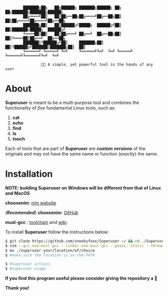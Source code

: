             ███████╗██╗   ██╗██████╗ ███████╗██████╗ ██╗   ██╗███████╗███████╗██████╗ 
            ██╔════╝██║   ██║██╔══██╗██╔════╝██╔══██╗██║   ██║██╔════╝██╔════╝██╔══██╗
            ███████╗██║   ██║██████╔╝█████╗  ██████╔╝██║   ██║███████╗█████╗  ██████╔╝
            ╚════██║██║   ██║██╔═══╝ ██╔══╝  ██╔══██╗██║   ██║╚════██║██╔══╝  ██╔══██╗
            ███████║╚██████╔╝██║     ███████╗██║  ██║╚██████╔╝███████║███████╗██║  ██║
            ╚══════╝ ╚═════╝ ╚═╝     ╚══════╝╚═╝  ╚═╝ ╚═════╝ ╚══════╝╚══════╝╚═╝  ╚═╝
    
                    🔋🔧 A simple, yet powerful tool in the hands of any user

# About

**Superuser** is meant to be a *multi-purpose* tool and combines the functionality of *five* fundamental Linux tools, such as:

1. **cat**
2. **echo**
3. **find**
4. **ls**
5. **touch**

Each of tools that are part of **Superuser** are ***custom versions*** of the originals and may not have the same name or function (*exactly*) the same.

# Installation

**NOTE: building Superuser on Windows will be different from that of Linux and MacOS**

**choosenim**: [nim website](https://nim-lang.org/install_unix.html)

(***Recomended***)
**choosenim**: [GitHub](https://github.com/dom96/choosenim) 

**musl-gcc** : [toolchain](https://musl.cc/) and [wiki](https://wiki.musl-libc.org/getting-started.html).

To install **Superuser** follow the instructions below:

```bash
$ git clone https://github.com/sneekyfoxx/Superuser ~/ && cd ./Superuser/
$ nim --gcc.exe:musl-gcc --linker.exe:musl-gcc --passL:-static --threads:on --opt:speed -d:Release --out:superuser compile --run Main.nim
$ mv ./superuser your/location/of/choice
$ #make sure the location is on the PATH

$ #superuser actions
$ #superuser usage
```

**If you find this program useful please consider giving the repository a 🌟**

**Thank you!**
